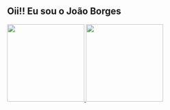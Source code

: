 ## Oii!! Eu sou o João Borges

<a href="https://github.com/jonhpaul5">
  <img height=180cm src="https://github-readme-stats.vercel.app/api?username=jonhpaul5&theme=dark&show_icons=true" />
</a>
<a href="https://github.com/jonhpaul5">
  <img height=180cm src="https://github-readme-stats.vercel.app/api/top-langs/?username=anuraghazra&layout=compact" />
</a>
